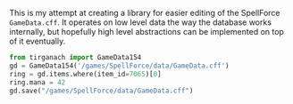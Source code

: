 This is my attempt at creating a library for easier editing of the SpellForce `GameData.cff`.
It operates on low level data the way the database works internally, but hopefully high level abstractions
can be implemented on top of it eventually.

```python
from tirganach import GameData154
gd = GameData154('/games/SpellForce/data/GameData.cff')
ring = gd.items.where(item_id=7065)[0]
ring.mana = 42
gd.save("/games/SpellForce/data/GameData.cff")
```